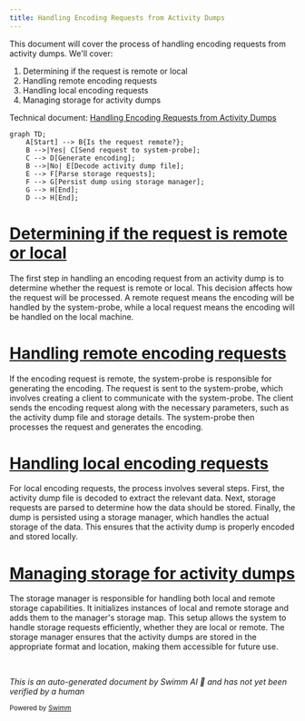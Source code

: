 ```yaml
---
title: Handling Encoding Requests from Activity Dumps
---
```

This document will cover the process of handling encoding requests from activity dumps. We'll cover:

1. Determining if the request is remote or local
2. Handling remote encoding requests
3. Handling local encoding requests
4. Managing storage for activity dumps

Technical document: <SwmLink doc-title="Handling Encoding Requests from Activity Dumps">[Handling Encoding Requests from Activity Dumps](/.swm/handling-encoding-requests-from-activity-dumps.x01zyz3g.sw.md)</SwmLink>

```mermaid
graph TD;
    A[Start] --> B{Is the request remote?};
    B -->|Yes| C[Send request to system-probe];
    C --> D[Generate encoding];
    B -->|No| E[Decode activity dump file];
    E --> F[Parse storage requests];
    F --> G[Persist dump using storage manager];
    G --> H[End];
    D --> H[End];
```

# [Determining if the request is remote or local](https://app.swimm.io/repos/Z2l0aHViJTNBJTNBZGF0YWRvZy1hZ2VudCUzQSUzQVN3aW1tLURlbW8=/docs/x01zyz3g#handling-encoding-requests)

The first step in handling an encoding request from an activity dump is to determine whether the request is remote or local. This decision affects how the request will be processed. A remote request means the encoding will be handled by the system-probe, while a local request means the encoding will be handled on the local machine.

# [Handling remote encoding requests](https://app.swimm.io/repos/Z2l0aHViJTNBJTNBZGF0YWRvZy1hZ2VudCUzQSUzQVN3aW1tLURlbW8=/docs/x01zyz3g#handling-encoding-requests)

If the encoding request is remote, the system-probe is responsible for generating the encoding. The request is sent to the system-probe, which involves creating a client to communicate with the system-probe. The client sends the encoding request along with the necessary parameters, such as the activity dump file and storage details. The system-probe then processes the request and generates the encoding.

# [Handling local encoding requests](https://app.swimm.io/repos/Z2l0aHViJTNBJTNBZGF0YWRvZy1hZ2VudCUzQSUzQVN3aW1tLURlbW8=/docs/x01zyz3g#local-encoding-request-handling)

For local encoding requests, the process involves several steps. First, the activity dump file is decoded to extract the relevant data. Next, storage requests are parsed to determine how the data should be stored. Finally, the dump is persisted using a storage manager, which handles the actual storage of the data. This ensures that the activity dump is properly encoded and stored locally.

# [Managing storage for activity dumps](https://app.swimm.io/repos/Z2l0aHViJTNBJTNBZGF0YWRvZy1hZ2VudCUzQSUzQVN3aW1tLURlbW8=/docs/x01zyz3g#managing-storage)

The storage manager is responsible for handling both local and remote storage capabilities. It initializes instances of local and remote storage and adds them to the manager's storage map. This setup allows the system to handle storage requests efficiently, whether they are local or remote. The storage manager ensures that the activity dumps are stored in the appropriate format and location, making them accessible for future use.

&nbsp;

*This is an auto-generated document by Swimm AI 🌊 and has not yet been verified by a human*

<SwmMeta version="3.0.0" repo-id="Z2l0aHViJTNBJTNBZGF0YWRvZy1hZ2VudCUzQSUzQVN3aW1tLURlbW8=" repo-name="datadog-agent"><sup>Powered by [Swimm](/)</sup></SwmMeta>
